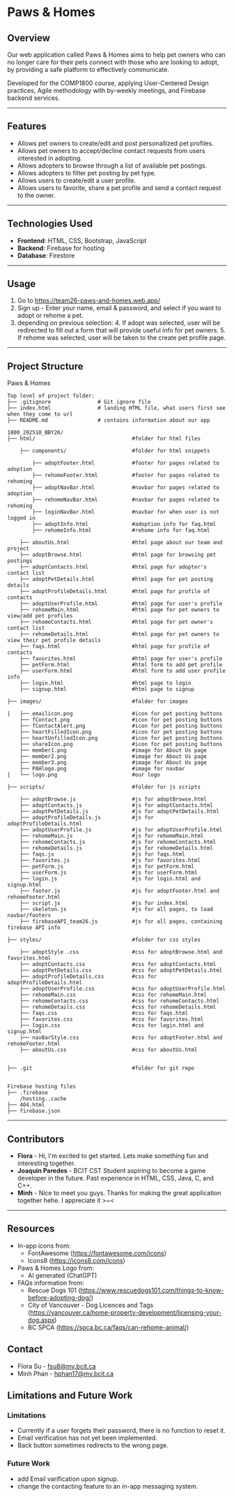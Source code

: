 
# Paws & Homes

## Overview
Our web application called Paws & Homes aims to help pet owners who can no longer care for their pets connect with those who are looking to adopt, by providing a safe platform to effectively communicate.

Developed for the COMP1800 course, applying User-Centered Design practices, Agile methodology with by-weekly meetings, and Firebase backend services.

---

## Features
- Allows pet owners to create/edit and post personallized pet profiles.
- Allows pet owners to accept/decline contact requests from users interested in adopting.
- Allows adopters to browse through a list of available pet postings.
- Allows adopters to filter pet posting by pet type.
- Allows users to create/edit a user profile.
- Allows users to favorite, share a pet profile and send a contact request to the owner.

---

## Technologies Used

- **Frontend**: HTML, CSS, Bootstrap, JavaScript
- **Backend**: Firebase for hosting
- **Database**: Firestore

---

## Usage

1. Go to https://team26-paws-and-homes.web.app/
2. Sign up - Enter your name, email & password, and select if you want to adopt or rehome a pet.
3. depending on previous selection:
    4. If adopt was selected, user will be redirected to fill out a form that will provide useful info for pet owners.
    5. If rehome was selected, user will be taken to the create pet profile page.

---

## Project Structure

Paws & Homes
```
Top level of project folder:
├── .gitignore               # Git ignore file
├── index.html               # landing HTML file, what users first see when they come to url
├── README.md                # contains information about our app

1800_202510_BBY26/
├── html/                               #folder for html files

    ├── components/                     #folder for html snippets

        ├── adoptFooter.html            #footer for pages related to adoption
        ├── rehomeFooter.html           #footer for pages related to rehoming
        ├── adoptNavBar.html            #navbar for pages related to adoption
        ├── rehomeNavBar.html           #navbar for pages related to rehoming
        ├── loginNavBar.html            #navbar for when user is not logged in
        ├── adoptInfo.html              #adoption info for faq.html
        ├── rehomeInfo.html             #rehome info for faq.html

    ├── aboutUs.html                    #html page about our team and project
    ├── adoptBrowse.html                #html page for browsing pet postings
    ├── adoptContacts.html              #html page for adopter's contact list
    ├── adoptPetDetails.html            #html page for pet posting details 
    ├── adoptProfileDetails.html        #html page for profile of contacts
    ├── adoptUserProfile.html           #html page for user's profile
    ├── rehomeMain.html                 #html page for pet owners to view/add pet profiles
    ├── rehomeContacts.html             #html page for pet owner's contact list
    ├── rehomeDetails.html              #html page for pet owners to view their pet profile details 
    ├── faqs.html                       #html page for profile of contacts
    ├── favorites.html                  #html page for user's profile
    ├── petForm.html                    #html form to add pet profile
    ├── userForm.html                   #html form to add user profile info
    ├── login.html                      #html page to login
    ├── signup.html                     #html page to signup

├── images/                             #folder for images

|   ├── emailicon.png                   #icon for pet posting buttons
    ├── fContact.png                    #icon for pet posting buttons
    ├── fContactAlert.png               #icon for pet posting buttons
    ├── heartFilledIcon.png             #icon for pet posting buttons
    ├── heartUnfilledIcon.png           #icon for pet posting buttons
    ├── shareIcon.png                   #icon for pet posting buttons
    ├── member1.png                     #image for About Us page
    ├── member2.png                     #image for About Us page
    ├── member3.png                     #image for About Us page
    ├── PAHlogo.png                     #image for navbar
|   └── logo.png                        #our logo

├── scripts/                            #folder for js scripts

    ├── adoptBrowse.js                  #js for adoptBrowse.html
    ├── adoptContacts.js                #js for adoptContacts.html
    ├── adoptPetDetails.js              #js for adoptPetDetails.html
    ├── adoptProfileDetails.js          #js for adoptProfileDetails.html
    ├── adoptUserProfile.js             #js for adoptUserProfile.html
    ├── rehomeMain.js                   #js for rehomeMain.html
    ├── rehomeContacts.js               #js for rehomeContacts.html
    ├── rehomeDetails.js                #js for rehomeDetails.html
    ├── faqs.js                         #js for faqs.html
    ├── favorites.js                    #js for favorites.html
    ├── petForm.js                      #js for petForm.html
    ├── userForm.js                     #js for userForm.html
    ├── login.js                        #js for login.html and signup.html
    ├── footer.js                       #js for adoptFooter.html and rehomeFooter.html
    ├── script.js                       #js for index.html
    ├── skeleton.js                     #js for all pages, to load navbar/footers
    ├── firebaseAPI_team26.js           #js for all pages, containing firebase API info

├── styles/                             #folder for css styles

    ├── adoptStyle .css                 #css for adoptBrowse.html and favorites.html
    ├── adoptContacts.css               #css for adoptContacts.html
    ├── adoptPetDetails.css             #css for adoptPetDetails.html
    ├── adoptProfileDetails.css         #css for adoptProfileDetails.html
    ├── adoptUserProfile.css            #css for adoptUserProfile.html
    ├── rehomeMain.css                  #css for rehomeMain.html
    ├── rehomeContacts.css              #css for rehomeContacts.html
    ├── rehomeDetails.css               #css for rehomeDetails.html
    ├── faqs.css                        #css for faqs.html
    ├── favorites.css                   #css for favorites.html
    ├── login.css                       #css for login.html and signup.html
    ├── navBarStyle.css                 #css for adoptFooter.html and rehomeFooter.html
    ├── aboutUs.css                     #css for aboutUs.html


├── .git                                #folder for git repo


Firebase hosting files
├── .firebase
	/hosting..cache
├── 404.html
├── firebase.json

```

---

## Contributors
- **Flora** - Hi, I'm excited to get started. Lets make something fun and interesting together.
- **Joaquin Paredes** - BCIT CST Student aspiring to become a game developer in the future. Past experience in HTML, CSS, Java, C, and C++.
- **Minh** - Nice to meet you guys. Thanks for making the great application together hehe. I appreciate it >~< 
---

## Resources
- In-app icons from:
    - FontAwesome (https://fontawesome.com/icons)
    - Icons8 (https://icons8.com/icons)
- Paws & Homes Logo from:
    - AI generated (ChatGPT)
- FAQs information from:
    - Rescue Dogs 101 (https://www.rescuedogs101.com/things-to-know-before-adopting-dog/)
    - City of Vancouver - Dog Licences and Tags (https://vancouver.ca/home-property-development/licensing-your-dog.aspx)
    - BC SPCA (https://spca.bc.ca/faqs/can-rehome-animal/)


## Contact 
* Flora Su - fsu8@my.bcit.ca
* Minh Phan - hphan17@my.bcit.ca

## Limitations and Future Work
### Limitations

- Currently if a user forgets their password, there is no function to reset it.
- Email verification has not yet been implemented.
- Back button sometimes redirects to the wrong page.

### Future Work

- add Email varification upon signup.
- change the contacting feature to an in-app messaging system.